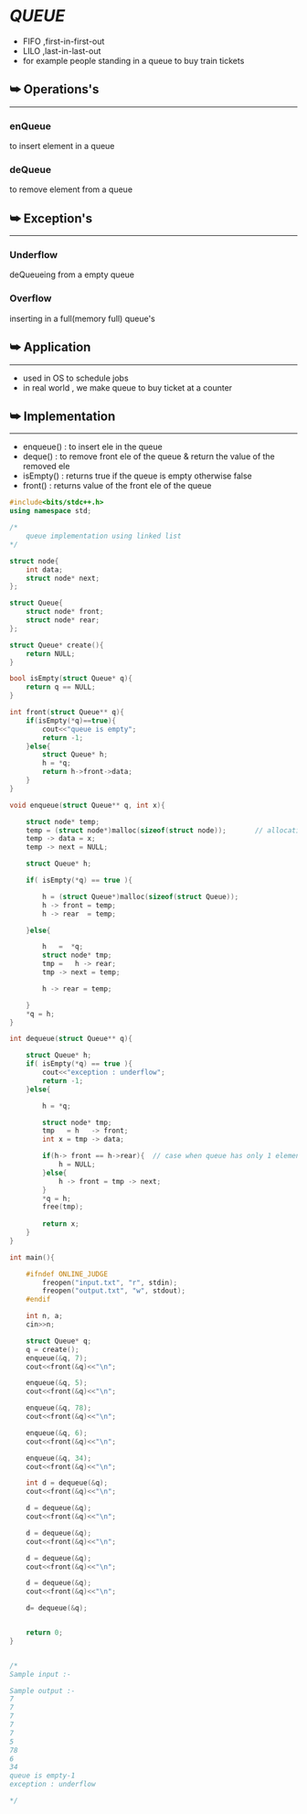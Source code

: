 # ***QUEUE***
* FIFO ,first-in-first-out
* LILO ,last-in-last-out
* for example people standing in a queue to buy train tickets

## ⮩ Operations's
---

### enQueue
to insert element in a queue 

### deQueue
to remove element from a queue

## ⮩ Exception's
---

### Underflow 
deQueueing from a empty queue

### Overflow 
inserting in a full(memory full) queue's

## ⮩ Application
---
* used in OS to schedule jobs
* in real world , we make queue to buy ticket at a counter


## ⮩ Implementation
---
* enqueue() : to insert ele in the queue
* deque() : to remove front ele of the queue & return the value of the removed ele
* isEmpty() : returns true if the queue is empty otherwise false
* front() : returns value of the front ele of the queue

```C++
#include<bits/stdc++.h> 
using namespace std;

/*
    queue implementation using linked list
*/

struct node{
    int data;
    struct node* next;
};

struct Queue{
    struct node* front;
    struct node* rear;
};

struct Queue* create(){
    return NULL;
}

bool isEmpty(struct Queue* q){
    return q == NULL;
}

int front(struct Queue** q){
    if(isEmpty(*q)==true){
        cout<<"queue is empty";
        return -1;
    }else{
        struct Queue* h;
        h = *q;
        return h->front->data;
    }
}

void enqueue(struct Queue** q, int x){

    struct node* temp;
    temp = (struct node*)malloc(sizeof(struct node));       // allocating memory
    temp -> data = x;
    temp -> next = NULL; 

    struct Queue* h;

    if( isEmpty(*q) == true ){

        h = (struct Queue*)malloc(sizeof(struct Queue));
        h -> front = temp;
        h -> rear  = temp;

    }else{

        h   =  *q;
        struct node* tmp;
        tmp =   h -> rear;
        tmp -> next = temp;

        h -> rear = temp;

    }
    *q = h;
}

int dequeue(struct Queue** q){

    struct Queue* h;
    if( isEmpty(*q) == true ){
        cout<<"exception : underflow";
        return -1;
    }else{

        h = *q;

        struct node* tmp;
        tmp   = h   -> front;
        int x = tmp -> data;

        if(h-> front == h->rear){  // case when queue has only 1 element
            h = NULL;
        }else{
            h -> front = tmp -> next;
        }
        *q = h;
        free(tmp);
        
        return x;
    }
}

int main(){

    #ifndef ONLINE_JUDGE
        freopen("input.txt", "r", stdin);
        freopen("output.txt", "w", stdout);
    #endif

    int n, a;
    cin>>n;

    struct Queue* q;
    q = create();
    enqueue(&q, 7);
    cout<<front(&q)<<"\n";

    enqueue(&q, 5);
    cout<<front(&q)<<"\n";

    enqueue(&q, 78);
    cout<<front(&q)<<"\n";

    enqueue(&q, 6);
    cout<<front(&q)<<"\n";

    enqueue(&q, 34);
    cout<<front(&q)<<"\n";

    int d = dequeue(&q);
    cout<<front(&q)<<"\n";

    d = dequeue(&q);
    cout<<front(&q)<<"\n";

    d = dequeue(&q);
    cout<<front(&q)<<"\n";

    d = dequeue(&q);
    cout<<front(&q)<<"\n";

    d = dequeue(&q);
    cout<<front(&q)<<"\n";

    d= dequeue(&q);


    return 0;
}


/*
Sample input :- 

Sample output :- 
7
7
7
7
7
5
78
6
34
queue is empty-1
exception : underflow

*/


```




 
